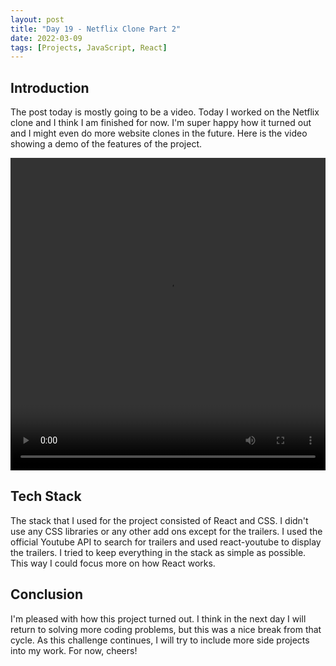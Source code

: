```yaml
---
layout: post
title: "Day 19 - Netflix Clone Part 2"
date: 2022-03-09
tags: [Projects, JavaScript, React]
---
```

## Introduction

The post today is mostly going to be a video. Today I worked on the Netflix clone and I think I am finished for now. I'm super happy how it turned out and I might even do more website clones in the future. Here is the video showing a demo of the features of the project.

<video width="100%" height="500" controls>
  <source src="../assets/videos/netflix.mp4" type="video/mp4">
</video>

## Tech Stack

The stack that I used for the project consisted of React and CSS. I didn't use any CSS libraries or any other add ons except for the trailers. I used the official Youtube API to search for trailers and used react-youtube to display the trailers. I tried to keep everything in the stack as simple as possible. This way I could focus more on how React works.

## Conclusion

I'm pleased with how this project turned out. I think in the next day I will return to solving more coding problems, but this was a nice break from that cycle. As this challenge continues, I will try to include more side projects into my work. For now, cheers!
